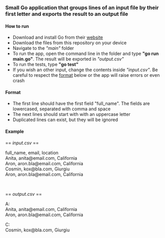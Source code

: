 ### Small Go application that groups lines of an input file by their first letter and exports the result to an output file

#### How to run

- Download and install Go from their [website](https://go.dev/dl)
- Download the files from this repository on your device
- Navigate to the _"main"_ folder
- To run the app, open the command line in the folder and type **"go run main.go"**. The result will be exported in _"output.csv"_
- To run the tests, type **"go test"**
- If you wish an other input, change the contents inside _"input.csv"_. Be careful to respect the [format](#format) below or the app will raise errors or even crash

#### Format

- The first line should have the first field "full_name". The fields are lowercased, separated with comma and space
- The next lines should start with with an uppercase letter
- Duplicated lines can exist, but they will be ignored

#### Example

== _input.csv_ ==<br>

full_name, email, location<br>
Anita, anita<span>@</span>email.com, California<br>
Aron, aron.bla<span>@</span>email.com, California<br>
Cosmin, kox<span>@</span>bla.com, Giurgiu<br>
Aron, aron.bla<span>@</span>email.com, California<br>

<br>

== _output.csv_ ==<br>

A:<br>
Anita, anita<span>@</span>email.com, California<br>
Aron, aron.bla<span>@</span>email.com, California<br>

C:<br>
Cosmin, kox<span>@</span>bla.com, Giurgiu<br>
